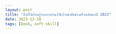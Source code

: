 ```yaml
---
layout: post
title: "สิ่งที่ได้เรียนรู้จากการอ่าน(ฟัง)หนังสือช่วงครึ่งหลังของปี 2023"
date: 2023-12-28
tags: [book, soft-skill]
---
```


